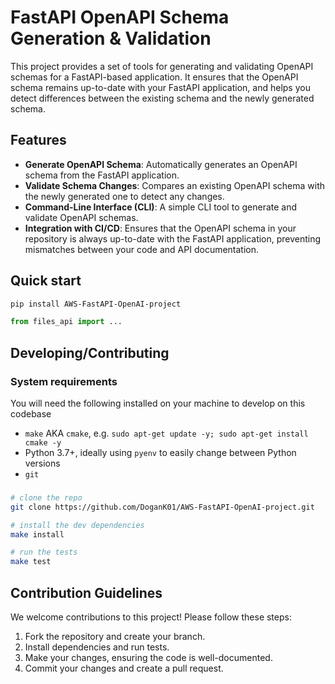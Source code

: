 # FastAPI OpenAPI Schema Generation & Validation

This project provides a set of tools for generating and validating OpenAPI schemas for a FastAPI-based application. It ensures that the OpenAPI schema remains up-to-date with your FastAPI application, and helps you detect differences between the existing schema and the newly generated schema.

## Features

- **Generate OpenAPI Schema**: Automatically generates an OpenAPI schema from the FastAPI application.
- **Validate Schema Changes**: Compares an existing OpenAPI schema with the newly generated one to detect any changes.
- **Command-Line Interface (CLI)**: A simple CLI tool to generate and validate OpenAPI schemas.
- **Integration with CI/CD**: Ensures that the OpenAPI schema in your repository is always up-to-date with the FastAPI application, preventing mismatches between your code and API documentation.


## Quick start

```bash
pip install AWS-FastAPI-OpenAI-project
```

```python
from files_api import ...
```

## Developing/Contributing

### System requirements

You will need the following installed on your machine to develop on this codebase

- `make` AKA `cmake`, e.g. `sudo apt-get update -y; sudo apt-get install cmake -y`
- Python 3.7+, ideally using `pyenv` to easily change between Python versions
- `git`

###

```bash
# clone the repo
git clone https://github.com/DoganK01/AWS-FastAPI-OpenAI-project.git

# install the dev dependencies
make install

# run the tests
make test
```

## Contribution Guidelines
We welcome contributions to this project! Please follow these steps:

1. Fork the repository and create your branch.
2. Install dependencies and run tests.
3. Make your changes, ensuring the code is well-documented.
4. Commit your changes and create a pull request.
